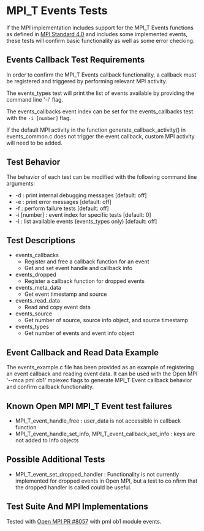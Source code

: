 # MPI_T Events Tests

If the MPI implementation includes support for the MPI_T Events functions as defined in [MPI Standard 4.0](https://www.mpi-forum.org/docs/mpi-4.0/mpi40-report.pdf) and includes some implemented events, these tests will confirm basic functionality as well as some error checking.

## Events Callback Test Requirements
In order to confirm the MPI_T Events callback functionality, a callback must be registered and triggered by performing relevant MPI activity.

The events_types test will print the list of events available by providing the command line '-l' flag.

The events_callbacks event index can be set for the events_callbacks test with the `-i [number]` flag.

If the default MPI activity in the function generate\_callback\_activity() in events_common.c does not trigger the event callback, custom MPI activity will need to be added.

## Test Behavior

The behavior of each test can be modified with the following command line arguments:

- -d : print internal debugging messages [default: off]
- -e : print error messages [default: off]
- -f : perform failure tests [default: off]
- -i [number] : event index for specific tests [default: 0]
- -l : list available events (events_types only) [default: off]

## Test Descriptions

- events_callbacks
  - Register and free a callback function for an event
  - Get and set event handle and callback info
- events_dropped
  - Register a callback function for dropped events
- events\_meta_data
  - Get event timestamp and source
- events\_read_data
  - Read and copy event data
- events_source
  - Get number of source, source info object, and source timestamp
- events_types
  - Get number of events and event info object

## Event Callback and Read Data Example
The events_example.c file has been provided as an example of registering an event callback and reading event data.
It can be used with the Open MPI '--mca pml ob1' mpiexec flags to generate MPI_T Event callback behavior and
confirm callback functionality.

## Known Open MPI MPI_T Event test failures

- MPI_T_event_handle_free : user_data is not accessible in callback function
- MPI_T_event_handle_set_info, MPI_T_event_callback_set_info : keys are not added to Info objects

## Possible Additional Tests

- MPI_T_event_set_dropped_handler : Functionality is not currently implemented for dropped events in Open MPI, but a test to co nfirm that the dropped handler is called could be useful.

## Test Suite And MPI Implementations

Tested with [Open MPI PR #8057](https://github.com/open-mpi/ompi/pull/8057) with pml ob1 module events.
